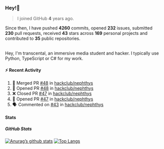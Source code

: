 ### Hey!👋
<!-- [![Banner](banner.png)](https://dillonb07.is-a.dev) -->


> I joined GitHub **4** years ago.

Since then, I have pushed **4260** commits, opened **232** issues, submitted **230** pull requests, received **43** stars across **169** personal projects and contributed to **35** public repositories.

<br>
Hey, I'm transcental, an immersive media student and hacker. I typically use Python, TypeScript or C# for my work.

<br>

#### :zap: Recent Activity

<!--START_SECTION:activity-->
1. 🎉 Merged PR [#48](https://github.com/hackclub/nephthys/pull/48) in [hackclub/nephthys](https://github.com/hackclub/nephthys)
2. 💪 Opened PR [#48](https://github.com/hackclub/nephthys/pull/48) in [hackclub/nephthys](https://github.com/hackclub/nephthys)
3. ❌ Closed PR [#47](https://github.com/hackclub/nephthys/pull/47) in [hackclub/nephthys](https://github.com/hackclub/nephthys)
4. 💪 Opened PR [#47](https://github.com/hackclub/nephthys/pull/47) in [hackclub/nephthys](https://github.com/hackclub/nephthys)
5. 🗣 Commented on [#43](https://github.com/hackclub/nephthys/pull/43#issuecomment-3174826982) in [hackclub/nephthys](https://github.com/hackclub/nephthys)
<!--END_SECTION:activity-->

#### Stats

##### GitHub Stats
[![Anurag’s github stats](https://github-readme-stats.vercel.app/api?username=transcental&show_icons=true&theme=radical)](https://github.com/transcental)
[![Top Langs](https://github-readme-stats.vercel.app/api/top-langs/?username=transcental&layout=compact&theme=radical)](https://github.com/transcental)
